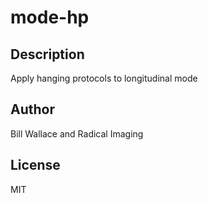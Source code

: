# mode-hp 
## Description 
Apply hanging protocols to longitudinal mode 
## Author 
Bill Wallace and Radical Imaging 
## License 
MIT